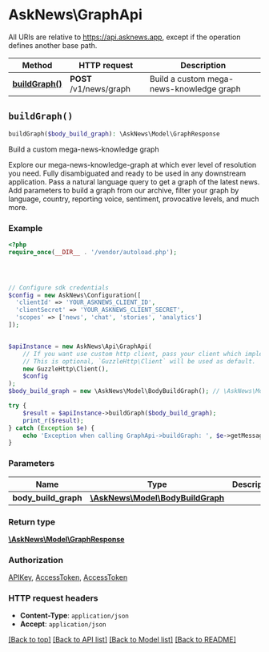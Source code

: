 # AskNews\GraphApi

All URIs are relative to https://api.asknews.app, except if the operation defines another base path.

| Method | HTTP request | Description |
| ------------- | ------------- | ------------- |
| [**buildGraph()**](GraphApi.md#buildGraph) | **POST** /v1/news/graph | Build a custom mega-news-knowledge graph |


## `buildGraph()`

```php
buildGraph($body_build_graph): \AskNews\Model\GraphResponse
```

Build a custom mega-news-knowledge graph

Explore our mega-news-knowledge-graph at which ever level of resolution you need.  Fully disambiguated and ready to be used in any downstream application.  Pass a natural language query to get a graph of the latest news. Add parameters to build a graph from our archive, filter your graph by language, country, reporting voice, sentiment, provocative levels, and much more.

### Example

```php
<?php
require_once(__DIR__ . '/vendor/autoload.php');




// Configure sdk credentials
$config = new AskNews\Configuration([
  'clientId' => 'YOUR_ASKNEWS_CLIENT_ID',
  'clientSecret' => 'YOUR_ASKNEWS_CLIENT_SECRET',
  'scopes' => ['news', 'chat', 'stories', 'analytics']
]);


$apiInstance = new AskNews\Api\GraphApi(
    // If you want use custom http client, pass your client which implements `GuzzleHttp\ClientInterface`.
    // This is optional, `GuzzleHttp\Client` will be used as default.
    new GuzzleHttp\Client(),
    $config
);
$body_build_graph = new \AskNews\Model\BodyBuildGraph(); // \AskNews\Model\BodyBuildGraph

try {
    $result = $apiInstance->buildGraph($body_build_graph);
    print_r($result);
} catch (Exception $e) {
    echo 'Exception when calling GraphApi->buildGraph: ', $e->getMessage(), PHP_EOL;
}
```

### Parameters

| Name | Type | Description  | Notes |
| ------------- | ------------- | ------------- | ------------- |
| **body_build_graph** | [**\AskNews\Model\BodyBuildGraph**](../Model/BodyBuildGraph.md)|  | [optional] |

### Return type

[**\AskNews\Model\GraphResponse**](../Model/GraphResponse.md)

### Authorization

[APIKey](../../README.md#APIKey), [AccessToken](../../README.md#AccessToken), [AccessToken](../../README.md#AccessToken)

### HTTP request headers

- **Content-Type**: `application/json`
- **Accept**: `application/json`

[[Back to top]](#) [[Back to API list]](../../README.md#endpoints)
[[Back to Model list]](../../README.md#models)
[[Back to README]](../../README.md)
